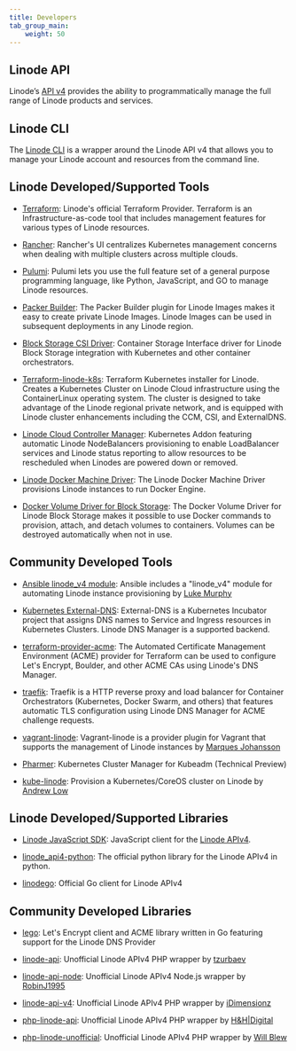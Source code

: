 ```yaml
---
title: Developers
tab_group_main:
    weight: 50
---
```


## Linode API

Linode’s [API v4](/docs/api) provides the ability to programmatically manage the full range of Linode products and services.

## Linode CLI

The [Linode CLI](https://github.com/linode/linode-cli) is a wrapper around the Linode API v4 that allows you to manage your Linode account and resources from the command line.

## Linode Developed/Supported Tools

- [Terraform](https://terraform.io/docs/providers/linode/): Linode's official Terraform Provider. Terraform is an Infrastructure-as-code tool that includes management features for various types of Linode resources.

- [Rancher](/docs/applications/containers/how-to-deploy-apps-with-rancher/): Rancher's UI centralizes Kubernetes management concerns when dealing with multiple clusters across multiple clouds.

- [Pulumi](https://github.com/pulumi/pulumi-linode): Pulumi lets you use the full feature set of a general purpose programming language, like Python, JavaScript, and GO to manage Linode resources.

- [Packer Builder](https://github.com/linode/packer-builder-linode): The Packer Builder plugin for Linode Images makes it easy to create private Linode Images. Linode Images can be used in subsequent deployments in any Linode region.

- [Block Storage CSI Driver](https://github.com/linode/linode-blockstorage-csi-driver): Container Storage Interface driver for Linode Block Storage integration with Kubernetes and other container orchestrators.

- [Terraform-linode-k8s](https://github.com/linode/terraform-linode-k8s): Terraform Kubernetes installer for Linode. Creates a Kubernetes Cluster on Linode Cloud infrastructure using the ContainerLinux operating system. The cluster is designed to take advantage of the Linode regional private network, and is equipped with Linode cluster enhancements including the CCM, CSI, and ExternalDNS.

- [Linode Cloud Controller Manager](https://github.com/linode/linode-cloud-controller-manager): Kubernetes Addon featuring automatic Linode NodeBalancers provisioning to enable LoadBalancer services and Linode status reporting to allow resources to be rescheduled when Linodes are powered down or removed.

- [Linode Docker Machine Driver](https://github.com/linode/docker-machine-driver-linode): The Linode Docker Machine Driver provisions Linode instances to run Docker Engine.

- [Docker Volume Driver for Block Storage](https://github.com/linode/docker-volume-linode): The Docker Volume Driver for Linode Block Storage makes it possible to use Docker commands to provision, attach, and detach volumes to containers. Volumes can be destroyed automatically when not in use.

## Community Developed Tools

- [Ansible linode_v4 module](https://docs.ansible.com/ansible/latest/modules/linode_v4_module.html): Ansible includes a "linode_v4" module for automating Linode instance provisioning by [Luke Murphy](https://github.com/lwm)

- [Kubernetes External-DNS](https://github.com/kubernetes-incubator/external-dns/blob/master/docs/tutorials/linode.md): External-DNS is a Kubernetes Incubator project that assigns DNS names to Service and Ingress resources in Kubernetes Clusters. Linode DNS Manager is a supported backend.

- [terraform-provider-acme](https://www.terraform.io/docs/providers/acme/dns_providers/linode.html): The Automated Certificate Management Environment (ACME) provider for Terraform can be used to configure Let's Encrypt, Boulder, and other ACME CAs using Linode's DNS Manager.

- [traefik](https://docs.traefik.io/v1.4/configuration/acme/): Traefik is a HTTP reverse proxy and load balancer for Container Orchestrators (Kubernetes, Docker Swarm, and others) that features automatic TLS configuration using Linode DNS Manager for ACME challenge requests.

- [vagrant-linode](https://github.com/displague/vagrant-linode): Vagrant-linode is a provider plugin for Vagrant that supports the management of Linode instances by [Marques Johansson](https://github.com/displague)

- [Pharmer](https://github.com/pharmer/pharmer): Kubernetes Cluster Manager for Kubeadm (Technical Preview)

- [kube-linode](https://github.com/kahkhang/kube-linode): Provision a Kubernetes/CoreOS cluster on Linode by [Andrew Low](https://github.com/kahkhang/)

## Linode Developed/Supported Libraries

- [Linode JavaScript SDK](https://github.com/linode/manager/tree/develop/packages/api-v4): JavaScript client for the [Linode APIv4](/docs/api).

- [linode_api4-python](https://github.com/linode/linode_api4-python): The official python library for the Linode APIv4 in python.

- [linodego](https://github.com/linode/linodego): Official Go client for Linode APIv4

## Community Developed Libraries

- [lego](https://go-acme.github.io/lego/dns/linodev4/): Let's Encrypt client and ACME library written in Go featuring support for the Linode DNS Provider

- [linode-api](https://github.com/tzurbaev/linode-api): Unofficial Linode APIv4 PHP wrapper by [tzurbaev](https://github.com/tzurbaev/linode-api)

- [linode-api-node](https://github.com/RobinJ1995/linode-api-node): Unofficial Linode APIv4 Node.js wrapper by [RobinJ1995](https://github.com/RobinJ1995)

- [linode-api-v4](https://github.com/idimensionz/linode-api-v4): Unofficial Linode APIv4 PHP wrapper by [iDimensionz](https://github.com/idimensionz/linode-api-v4)

- [php-linode-api](https://github.com/hnhdigital-os/php-linode-api): Unofficial Linode APIv4 PHP wrapper by [H&H|Digital](https://github.com/hnhdigital-os)

- [php-linode-unofficial](https://github.com/illblew/php-linode-unofficial): Unofficial Linode APIv4 PHP wrapper by [Will Blew](https://github.com/illblew)
